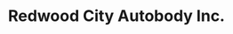 ---
title: "Redwood City Autobody Inc."
url: /redwood-city/redwood-city-autobody-inc/
shop: Autowerkstatt
---